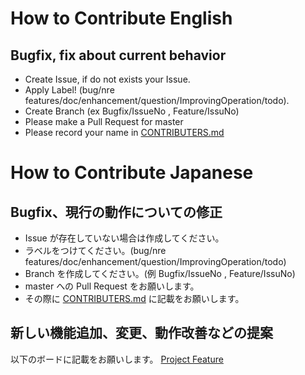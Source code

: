 # How to Contribute English

## Bugfix, fix about current behavior
- Create Issue, if do not exists your Issue.
- Apply Label! (bug/nre features/doc/enhancement/question/ImprovingOperation/todo).
- Create Branch (ex Bugfix/IssueNo , Feature/IssuNo)
- Please make a Pull Request for master
- Please record your name in [CONTRIBUTERS.md](https://github.com/Covid-19Radar/Covid19Radar/blob/master/CONTRIBUTERS.md)

# How to Contribute Japanese

## Bugfix、現行の動作についての修正
- Issue が存在していない場合は作成してください。
- ラベルをつけてください。(bug/nre features/doc/enhancement/question/ImprovingOperation/todo)
- Branch を作成してください。(例 Bugfix/IssueNo , Feature/IssuNo)
- master への Pull Request をお願いします。
- その際に [CONTRIBUTERS.md](https://github.com/Covid-19Radar/Covid19Radar/blob/master/CONTRIBUTERS.md) に記載をお願いします。

## 新しい機能追加、変更、動作改善などの提案

以下のボードに記載をお願いします。
[Project Feature](https://github.com/Covid-19Radar/Covid19Radar/projects/1)
